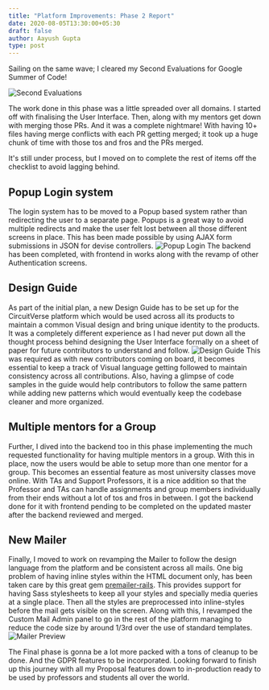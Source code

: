 ```yaml
---
title: "Platform Improvements: Phase 2 Report"
date: 2020-08-05T13:30:00+05:30
draft: false
author: Aayush Gupta
type: post
---
```


Sailing on the same wave; I cleared my Second Evaluations for Google Summer of Code!

![Second Evaluations](/img/Aayush_Second_Evaluation.PNG)

The work done in this phase was a little spreaded over all domains. I started off with finalising the User Interface.
Then, along with my mentors get down with merging those PRs. And it was a complete nightmare! With having 10+ files having merge conflicts with each PR getting merged; it took up a huge chunk of time with those tos and fros and the PRs merged.

It's still under process, but I moved on to complete the rest of items off the checklist to avoid lagging behind.

## Popup Login system
The login system has to be moved to a Popup based system rather than redirecting the user to a separate page. Popups is a great way to avoid multiple redirects and make the user felt lost between all those different screens in place. This has been made possible by using AJAX form submissions in JSON for devise controllers.
![Popup Login](/img/popupLogin.PNG)
The backend has been completed, with frontend in works along with the revamp of other Authentication screens.

## Design Guide
As part of the initial plan, a new Design Guide has to be set up for the CircuitVerse platform which would be used across all its products to maintain a common Visual design and bring unique identity to the products.
It was a completely different experience as I had never put down all the thought process behind designing the User Interface formally on a sheet of paper for future contributors to understand and follow.
![Design Guide](/img/designGuide.PNG)
This was required as with new contributors coming on board, it becomes essential to keep a track of Visual language getting followed to maintain consistency across all contributions. Also, having a glimpse of code samples in the guide would help contributors to follow the same pattern while adding new patterns which would eventually keep the codebase cleaner and more organized.

## Multiple mentors for a Group
Further, I dived into the backend too in this phase implementing the much requested functionality for having multiple mentors in a group. With this in place, now the users would be able to setup more than one mentor for a group.
This becomes an essential feature as most university classes move online. With TAs and Support Professors, it is a nice addition so that the Professor and TAs can handle assignments and group members individually from their ends without a lot of tos and fros in between.
I got the backend done for it with frontend pending to be completed on the updated master after the backend reviewed and merged.

## New Mailer
Finally, I moved to work on revamping the Mailer to follow the design language from the platform and be consistent across all mails.
One big problem of having inline styles within the HTML document only, has been taken care by this great gem [premailer-rails](https://github.com/fphilipe/premailer-rails/). This provides support for having Sass stylesheets to keep all your styles and specially media queries at a single place. Then all the styles are preprocessed into inline-styles before the mail gets visible on the screen.
Along with this, I revamped the Custom Mail Admin panel to go in the rest of the platform managing to reduce the code size by around 1/3rd over the use of standard templates.
![Mailer Preview](/img/mailerPreview.PNG)


The Final phase is gonna be a lot more packed with a tons of cleanup to be done. And the GDPR features to be incorporated.
Looking forward to finish up this journey with all my Proposal features down to in-production ready to be used by professors and students all over the world.
